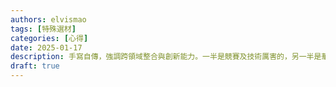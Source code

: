 ```yaml
---
authors: elvismao
tags: [特殊選材]
categories: [心得]
date: 2025-01-17
description: 手寫自傳，強調跨領域整合與創新能力。一半是競賽及技術厲害的，另一半是華德福等實驗高中。
draft: true
---
```

